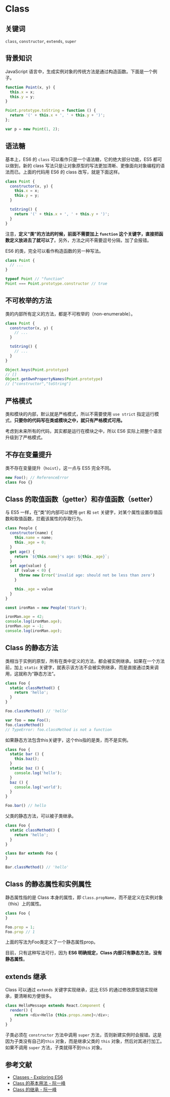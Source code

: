 # Class

## 关键词

`class`, `constructor`, `extends`, `super`

## 背景知识

JavaScript 语言中，生成实例对象的传统方法是通过构造函数。下面是一个例子。

```javascript
function Point(x, y) {
  this.x = x;
  this.y = y;
}

Point.prototype.toString = function () {
  return '(' + this.x + ', ' + this.y + ')';
};

var p = new Point(1, 2);
```

## 语法糖

基本上，ES6 的 `class` 可以看作只是一个语法糖，它的绝大部分功能，ES5 都可以做到，新的 class 写法只是让对象原型的写法更加清晰、更像面向对象编程的语法而已。上面的代码用 ES6 的 class 改写，就是下面这样。

```javascript
class Point {
  constructor(x, y) {
    this.x = x;
    this.y = y;
  }

  toString() {
    return '(' + this.x + ', ' + this.y + ')';
  }
}
```

注意，**定义“类”的方法的时候，前面不需要加上 `function` 这个关键字，直接把函数定义放进去了就可以了**。另外，方法之间不需要逗号分隔，加了会报错。

ES6 的类，完全可以看作构造函数的另一种写法。

```javascript
class Point {
  // ...
}

typeof Point // "function"
Point === Point.prototype.constructor // true
```

## 不可枚举的方法

类的内部所有定义的方法，都是不可枚举的（non-enumerable）。

```javascript
class Point {
  constructor(x, y) {
    // ...
  }

  toString() {
    // ...
  }
}

Object.keys(Point.prototype)
// []
Object.getOwnPropertyNames(Point.prototype)
// ["constructor","toString"]
```

## 严格模式

类和模块的内部，默认就是严格模式，所以不需要使用 `use strict` 指定运行模式。**只要你的代码写在类或模块之中，就只有严格模式可用。**

考虑到未来所有的代码，其实都是运行在模块之中，所以 ES6 实际上把整个语言升级到了严格模式。

## 不存在变量提升

类不存在变量提升（`hoist`），这一点与 ES5 完全不同。

```javascript
new Foo(); // ReferenceError
class Foo {}
```

## Class 的取值函数（getter）和存值函数（setter）

与 ES5 一样，在“类”的内部可以使用 `get` 和 `set` 关键字，对某个属性设置存值函数和取值函数，拦截该属性的存取行为。

```javascript
class People {
  constructor(name) {
    this.name = name;
    this._age = 0;
  }
  get age() {
    return `${this.name}'s age: ${this._age}`;
  }
  set age(value) {
    if (value < 0) {
      throw new Error('invalid age: should not be less than zero')
    }

    this._age = value
  }
}

const ironMan = new People('Stark');

ironMan.age = 42;
console.log(ironMan.age);
ironMan.age = -1;
console.log(ironMan.age);
```

## Class 的静态方法

类相当于实例的原型，所有在类中定义的方法，都会被实例继承。如果在一个方法前，加上 `static` 关键字，就表示该方法不会被实例继承，而是直接通过类来调用，这就称为“静态方法”。

```javascript
class Foo {
  static classMethod() {
    return 'hello';
  }
}

Foo.classMethod() // 'hello'

var foo = new Foo();
foo.classMethod()
// TypeError: foo.classMethod is not a function
```

如果静态方法包含this关键字，这个this指的是类，而不是实例。

```javascript
class Foo {
  static bar () {
    this.baz();
  }
  static baz () {
    console.log('hello');
  }
  baz () {
    console.log('world');
  }
}

Foo.bar() // hello
```

父类的静态方法，可以被子类继承。

```javascript
class Foo {
  static classMethod() {
    return 'hello';
  }
}

class Bar extends Foo {
}

Bar.classMethod() // 'hello'
```

## Class 的静态属性和实例属性

静态属性指的是 Class 本身的属性，即 `Class.propName`，而不是定义在实例对象（this）上的属性。

```javascript
class Foo {
}

Foo.prop = 1;
Foo.prop // 1
```

上面的写法为Foo类定义了一个静态属性prop。

目前，只有这种写法可行，因为 **ES6 明确规定，Class 内部只有静态方法，没有静态属性**。

## extends 继承

Class 可以通过 `extends` 关键字实现继承，这比 ES5 的通过修改原型链实现继承，要清晰和方便很多。

```javascript
class HelloMessage extends React.Component {
  render() {
    return <div>Hello {this.props.name}</div>;
  }
}
```

子类必须在 `constructor` 方法中调用 `super` 方法，否则新建实例时会报错。这是因为子类没有自己的`this` 对象，而是继承父类的 `this` 对象，然后对其进行加工。如果不调用 `super` 方法，子类就得不到`this` 对象。

## 参考文献
- [Classes - Exploring ES6](http://exploringjs.com/es6/ch_classes.html)
- [Class 的基本用法 - 阮一峰](http://es6.ruanyifeng.com/#docs/class)
- [Class 的继承 - 阮一峰](http://es6.ruanyifeng.com/#docs/class-extends)